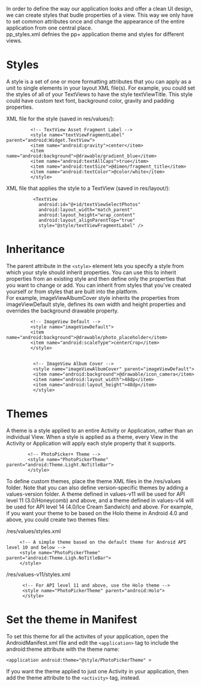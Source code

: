 In order to define the way our application looks and offer a clean UI design, we can create styles that budle properties of a view. This way we only have to set common attributes once and change the appearance of the entire application from one central place.  
pp_styles.xml defnies the pp+ application theme and styles for different views. 


Styles
====
A style is a set of one or more formatting attributes that you can apply as a unit to single elements in your layout XML file(s). For example, you could set the styles of all of your TextViews to have the style textViewTitle. This style could have custom text font, background color, gravity and padding properties.


XML file for the style (saved in res/values/):  
 ```
          <!-- TextView Asset Fragment Label -->  
          <style name="textViewFragmentLabel" parent="android:Widget.TextView">  
          <item name="android:gravity">center</item>  
          <item name="android:background">@drawable/gradient_blue</item>  
          <item name="android:textAllCaps">true</item>  
          <item name="android:textSize">@dimen/fragment_title</item>  
          <item name="android:textColor">@color/white</item>  
          </style>  
```

XML file that applies the style to a TextView (saved in res/layout/):  
```
          <TextView  
            android:id="@+id/textViewSelectPhotos"  
            android:layout_width="match_parent"  
            android:layout_height="wrap_content"  
            android:layout_alignParentTop="true"  
            style="@style/textViewFragmentLabel" />
```
 
Inheritance
====
The parent attribute in the ``<style>`` element lets you specify a style from which your style should inherit properties. You can use this to inherit properties from an existing style and then define only the properties that you want to change or add. You can inherit from styles that you've created yourself or from styles that are built into the platform.  
For example, imageViewAlbumCover style inherits the properties from imageViewDefault style, defines its own width and height properties and overrides the background drawable property.  
 
```
         <!-- ImageView Default -->    
         <style name="imageViewDefault">    
         <item name="android:background">@drawable/photo_placeholder</item>    
         <item name="android:scaleType">centerCrop</item>    
         </style>    
    
     
          <!-- ImageView Album Cover -->  
          <style name="imageViewAlbumCover" parent="imageViewDefault">  
          <item name="android:background">@drawable/icon_camera</item>  
          <item name="android:layout_width">48dp</item>  
          <item name="android:layout_height">48dp</item>  
          </style>
```

Themes
====
A theme is a style applied to an entire Activity or Application, rather than an individual View. When a style is applied as a theme, every View in the Activity or Application will apply each style property that it supports.  

   ```
           <!-- PhotoPicker+ Theme -->  
           <style name="PhotoPickerTheme" parent="android:Theme.Light.NoTitleBar">  
           </style>
   ```

To define custom themes, place the theme XML files in the /res/values folder. Note that you can also define version-specific themes by adding a values-version folder. A theme defined in values-v11 will be used for API level 11  (3.0/Honeycomb) and above, and a theme defined in values-v14 will be used for API level 14 (4.0/Ice Cream Sandwich) and above.  For example, if you want your theme to be based on the Holo theme in Android 4.0 and above, you could create two themes files:


/res/values/styles.xml  
   ```
        <!-- A simple theme based on the default theme for Android API level 10 and below -->    
        <style name="PhotoPickerTheme" parent="android:Theme.Ligh.NoTitleBar">    
        </style>    
   ```
 
/res/values-v11/styles.xml  
   ```
         <!-- For API level 11 and above, use the Holo theme -->  
         <style name="PhotoPickerTheme" parent="android:Holo">  
         </style>
   ```


Set the theme in Manifest
====
To set this theme for all the activites of your application, open the AndroidManifest.xml file and edit the ``<application>`` tag to include the android:theme attribute with the theme name:

``<application android:theme="@style/PhotoPickerTheme" >``  

If you want the theme applied to just one Activity in your application, then add the theme attribute to the ``<activity>`` tag, instead.


